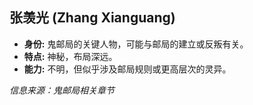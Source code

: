 ## 张羡光 (Zhang Xianguang)

*   **身份:** 鬼邮局的关键人物，可能与邮局的建立或反叛有关。
*   **特点:** 神秘，布局深远。
*   **能力:** 不明，但似乎涉及邮局规则或更高层次的灵异。

*信息来源：鬼邮局相关章节* 